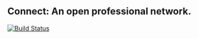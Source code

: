 ## Connect: An open professional network.

[![Build Status](https://travis-ci.org/enzoh/connect.svg?branch=master)](https://travis-ci.org/enzoh/connect?branch=master)
